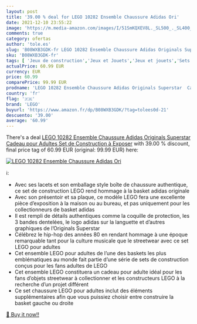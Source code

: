 ```yaml
---
layout: post
title: '39.00 % deal for LEGO 10282 Ensemble Chaussure Adidas Ori'
date: 2021-12-10 23:55:22
image: 'https://m.media-amazon.com/images/I/51SmKQXEV8L._SL500_._SL400_.jpg'
comments: true
category: ofertas
author: 'tole.es'
slug: 'B08WXB3GDK-fr LEGO 10282 Ensemble Chaussure Adidas Originals Superstar...'
sku: 'B08WXB3GDK-fr'
tags: [ 'Jeux de construction','Jeux et Jouets','Jeux et jouets','Sets de jeux de construction','lego', ]
actualPrice: 60.99 EUR
currency: EUR
price: 60.99
comparePrice: 99.99 EUR
prodname: 'LEGO 10282 Ensemble Chaussure Adidas Originals Superstar  Cadeau pour Adultes  Set de Construction à Exposer'
country: 'fr'
flag: '🇫🇷'
brand: 'LEGO'
buyurl: 'https://www.amazon.fr/dp/B08WXB3GDK/?tag=tolees0d-21'
descuento: '39.00'
average: '60.99'
---
```


There's a deal [LEGO 10282 Ensemble Chaussure Adidas Originals Superstar  Cadeau pour Adultes  Set de Construction à Exposer](https://www.amazon.fr/dp/B08WXB3GDK/?tag=tolees0d-21)  with  39.00 % discount, final price tag of  60.99 EUR (original: 99.99 EUR) here:

[![LEGO 10282 Ensemble Chaussure Adidas Ori](https://m.media-amazon.com/images/I/51SmKQXEV8L._SL500_._SL400_.jpg)](https://www.amazon.fr/dp/B08WXB3GDK/?tag=tolees0d-21)

ℹ️:

- Avec ses lacets et son emballage style boîte de chaussure authentique, ce set de construction LEGO rend hommage à la basket adidas originale
- Avec son présentoir et sa plaque, ce modèle LEGO fera une excellente pièce d’exposition à la maison ou au bureau, et pas uniquement pour les collectionneurs de basket adidas
- Il est rempli de détails authentiques comme la coquille de protection, les 3 bandes dentelées, le logo adidas sur la languette et d’autres graphiques de l’Originals Superstar
- Célébrez le hip-hop des années 80 en rendant hommage à une époque remarquable tant pour la culture musicale que le streetwear avec ce set LEGO pour adultes
- Cet ensemble LEGO pour adultes de l’une des baskets les plus emblématiques au monde fait partie d’une série de sets de construction conçus pour les fans adultes de LEGO
- Cet ensemble LEGO constituera un cadeau pour adulte idéal pour les fans d’objets streetwear à collectionner et les constructeurs LEGO à la recherche d’un projet différent
- Ce set chaussure LEGO pour adultes inclut des éléments supplémentaires afin que vous puissiez choisir entre construire la basket gauche ou droite

[🛒 Buy it now!!](https://www.amazon.fr/dp/B08WXB3GDK/?tag=tolees0d-21)
